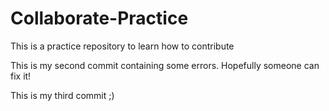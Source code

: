 # Collaborate-Practice
This is a practice repository to learn how to contribute

This is my second commit containing some errors. Hopefully someone can fix it!

This is my third commit ;)